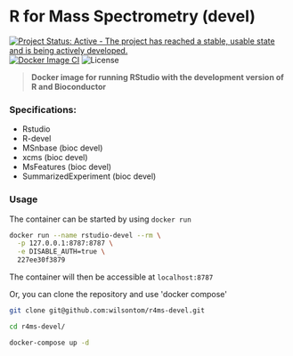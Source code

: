 # R for Mass Spectrometry (devel)

[![Project Status: Active - The project has reached a stable, usable state and is being actively developed.](http://www.repostatus.org/badges/0.1.0/active.svg)](http://www.repostatus.org/#active) [![Docker Image CI](https://github.com/wilsontom/r4ms-devel/actions/workflows/docker-image.yml/badge.svg)](https://github.com/wilsontom/r4ms-devel/actions/workflows/docker-image.yml) ![License](https://img.shields.io/badge/license-GNU%20GPL%20v3.0-blue.svg "GNU GPL v3.0") 

> **Docker image for running RStudio with the development version of R and Bioconductor**

### Specifications:
* Rstudio
* R-devel 
* MSnbase (bioc devel)
* xcms (bioc devel)
* MsFeatures (bioc devel)
* SummarizedExperiment (bioc devel)

### Usage

The container can be started by using `docker run`

```sh
docker run --name rstudio-devel --rm \
  -p 127.0.0.1:8787:8787 \
  -e DISABLE_AUTH=true \
  227ee30f3879
```

The container will then be accessible at `localhost:8787`

Or, you can clone the repository and use 'docker compose'

```sh
git clone git@github.com:wilsontom/r4ms-devel.git

cd r4ms-devel/

docker-compose up -d

```


